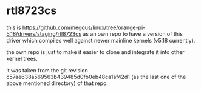 # rtl8723cs

this is https://github.com/megous/linux/tree/orange-pi-5.18/drivers/staging/rtl8723cs as an own repo
to have a version of this driver which compiles well against newer mainline kernels (v5.18 currently).

the own repo is just to make it easier to clone and integrate it into other kernel trees.

it was taken from the git revision c57ae638a569563b439485d0fb0eb48ca1af42d1 (as the last one of the
above mentioned directory) of that repo.
